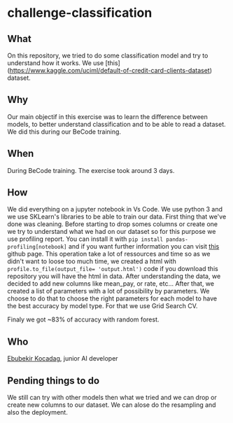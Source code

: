 # challenge-classification

## What

On this repository, we tried to do some classification model and try to understand how it works. We use [this] (https://www.kaggle.com/uciml/default-of-credit-card-clients-dataset) dataset.

## Why

Our main objectif in this exercise was to learn the difference between models, to better understand classification and to be able to read a dataset. We did this during our BeCode training.

## When

During BeCode training. The exercise took around 3 days.

## How

We did everything on a jupyter notebook in Vs Code. We use python 3 and we use SKLearn's libraries to be able to train our data. First thing that we've done was cleaning. Before starting to drop somes columns or create one we try to understand what we had on our dataset so for this purpose we use profiling report. You can install it with `pip install pandas-profiling[notebook]` and if you want further information you can visit [this](https://github.com/pandas-profiling/pandas-profiling) github page. This operation take a lot of ressources and time so as we didn't want to loose too much time, we created a html with `profile.to_file(output_file= 'output.html')` code if you download this repository you will have the html in data.
After understanding the data, we decided to add new columns like mean_pay, or rate, etc... After that, we created a list of parameters with a lot of possibility by parameters. We choose to do that to choose the right parameters for each model to have the best accuracy by model type. For that we use Grid Search CV.

Finaly we got ~83% of accuracy with random forest.

## Who 

[Ebubekir Kocadag](https://github.com/EbubekirKocadag), junior AI developer

## Pending things to do

We still can try with other models then what we tried and we can drop or create new columns to our dataset. We can alose do the resampling and also the deployment.
